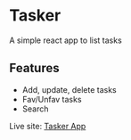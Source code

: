 # Tasker
A simple react app to list tasks
## Features
* Add, update, delete tasks
* Fav/Unfav tasks
* Search

Live site: [Tasker App](https://tasker-green.vercel.app/)
